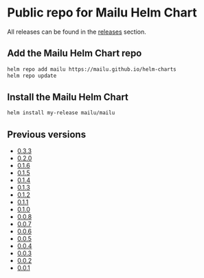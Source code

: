 # Public repo for Mailu Helm Chart

All releases can be found in the [releases](https://github.com/fastlorenzo/helm-charts-1/releases) section.

## Add the Mailu Helm Chart repo

```bash
helm repo add mailu https://mailu.github.io/helm-charts
helm repo update
```

## Install the Mailu Helm Chart

```bash
helm install my-release mailu/mailu
```

## Previous versions

* [0.3.3](mailu-0.3.3.tgz)
* [0.2.0](mailu-0.2.0.tgz)
* [0.1.6](mailu-0.1.6.tgz)
* [0.1.5](mailu-0.1.5.tgz)
* [0.1.4](mailu-0.1.4.tgz)
* [0.1.3](mailu-0.1.3.tgz)
* [0.1.2](mailu-0.1.2.tgz)
* [0.1.1](mailu-0.1.1.tgz)
* [0.1.0](mailu-0.1.0.tgz)
* [0.0.8](mailu-0.0.8.tgz)
* [0.0.7](mailu-0.0.7.tgz)
* [0.0.6](mailu-0.0.6.tgz)
* [0.0.5](mailu-0.0.5.tgz)
* [0.0.4](mailu-0.0.4.tgz)
* [0.0.3](mailu-0.0.3.tgz)
* [0.0.2](mailu-0.0.2.tgz)
* [0.0.1](mailu-0.0.1.tgz)
